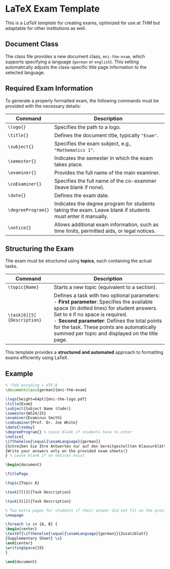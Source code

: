 # LaTeX Exam Template

This is a *LaTeX template* for creating exams, optimized for use at *THM* but adaptable for other institutions as well.

## Document Class
The class file provides a new document class, `mni-thm-exam`, which supports specifying a language (`german` or `english`). This setting automatically adjusts the class-specific title page information to the selected language.

## Required Exam Information
To generate a properly formatted exam, the following commands must be provided with the necessary details:

| **Command**         | **Description** |
|---------------------|----------------|
| `\logo{}`          | Specifies the path to a logo. |
| `\title{}`         | Defines the document title, typically `"Exam"`. |
| `\subject{}`       | Specifies the exam subject, e.g., `"Mathematics 1"`. |
| `\semester{}`      | Indicates the semester in which the exam takes place. |
| `\examiner{}`      | Provides the full name of the main examiner. |
| `\coExaminer{}`    | Specifies the full name of the co-examiner (leave blank if none). |
| `\date{}`          | Defines the exam date. |
| `\degreeProgram{}` | Indicates the degree program for students taking the exam. Leave blank if students must enter it manually. |
| `\notice{}`        | Allows additional exam information, such as time limits, permitted aids, or legal notices. |

## Structuring the Exam
The exam must be structured using **topics**, each containing the actual tasks.

| Command             | Description |
|-------------------------|----------------|
| `\topic{Name}`         | Starts a new topic (equivalent to a section). |
| `\task[6][5]{Description}` | Defines a task with two optional parameters: <br> - **First parameter**: Specifies the available space (in dotted lines) for student answers. Set to `0` if no space is required. <br> - **Second parameter**: Defines the total points for the task. These points are automatically summed per topic and displayed on the title page. |

This template provides a **structured and automated** approach to formatting exams efficiently using LaTeX.


## Example
```tex
% !TeX encoding = UTF-8
\documentclass[german]{mni-thm-exam}

\logo[height=64pt]{mni-thm-logo.pdf}
\title{Exam}
\subject{Subject Name (Code)}
\semester{WS24/25}
\examiner{Examinus Smith}
\coExaminer{Prof. Dr. Joe White}
\date{\today}
\degreeProgram{} % Leave blank if students have to enter
\notice{
\ifthenelse{\equal{\examLanguage}{german}}
{Schreiben Sie Ihre Antworten nur auf den bereitgestellten Klausurblättern!}
{Write your answers only on the provided exam sheets!}
} % Leave blank if no notices exist

\begin{document}

\TitlePage

\topic{Topic A}

\task[7][3]{Task Description}

\task[3][2]{Task Description}

% Two extra pages for students if their answer did not fit on the provided space below a task description.
\newpage

\foreach \x in {A, B} {
\begin{center}
\textbf{\ifthenelse{\equal{\examLanguage}{german}}{Zusatzblatt}
{Supplementary Sheet} \x}
\end{center}
\writingSpace{19}
}

\end{document}
```